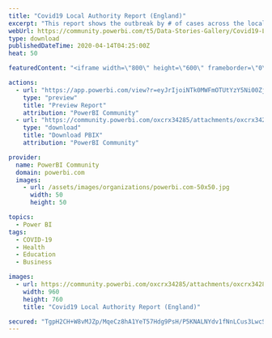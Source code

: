```yaml
---
title: "Covid19 Local Authority Report (England)"
excerpt: "This report shows the outbreak by # of cases across the local authority areas in England. It compares the population in each local authority with the"
webUrl: https://community.powerbi.com/t5/Data-Stories-Gallery/Covid19-Local-Authority-Report-England/m-p/1024701
type: download
publishedDateTime: 2020-04-14T04:25:00Z
heat: 50

featuredContent: "<iframe width=\"800\" height=\"600\" frameborder=\"0\" src=\"https://app.powerbi.com/view?r=eyJrIjoiNTk0MWFmOTUtYzY5Ni00ZjE3LTk0ZDktOWM0YjgwMDBkNWQyIiwidCI6IjBjNzk5ZDM4LTQ3NjQtNDJiYy1iNGZmLTIzYmViYTljN2ZlMiIsImMiOjh9\"></iframe>"

actions:
  - url: "https://app.powerbi.com/view?r=eyJrIjoiNTk0MWFmOTUtYzY5Ni00ZjE3LTk0ZDktOWM0YjgwMDBkNWQyIiwidCI6IjBjNzk5ZDM4LTQ3NjQtNDJiYy1iNGZmLTIzYmViYTljN2ZlMiIsImMiOjh9"
    type: "preview"
    title: "Preview Report"
    attribution: "PowerBI Community"
  - url: "https://community.powerbi.com/oxcrx34285/attachments/oxcrx34285/DataStoriesGallery/3759/2/Covid19%20Higher%20LA%20Report.pbix"
    type: "download"
    title: "Download PBIX"
    attribution: "PowerBI Community"

provider:
  name: PowerBI Community
  domain: powerbi.com
  images:
    - url: /assets/images/organizations/powerbi.com-50x50.jpg
      width: 50
      height: 50

topics:
  - Power BI
tags:
  - COVID-19
  - Health
  - Education
  - Business

images:
  - url: https://community.powerbi.com/oxcrx34285/attachments/oxcrx34285/DataStoriesGallery/3759/1/covid19.jpg
    width: 960
    height: 760
    title: "Covid19 Local Authority Report (England)"

secured: "TgpH2CH+W8vMJZp/MqeCz8hA1YeT57Hdg9PsH/P5KNALNYdv1fNnLCus3LwcSdtu2t5Q5QcKvxnfyBDRH4j389fskjzwgADY3nMgUzqQS72Mjd30gvzVsGt7SUDjH5IW6PVwcUdSmvB5GQ0RtsK+OM3vf6Nl4jPP8Y5WG9uT7DjV8rcHZSp3dapJKnkJLERBENL37HR0ZP4t0P6Y1Hy+NE27SSuFCcv7o+KhLiVQt297LufciyA2ErczEPsAIzB0NwHwjXdkSLQtanWPyGJOX00xhVsDVpsE1/red+zpbrOapNTyoGrR/C6md1njT4Xwjr/ANAqmZM1soGqbEEnPVtNBBF2eACn33x6jWMkJG4EkYEkcrE7tOa/jJluIGlNCPj4qIXdnAiCHdI3ENmkpsw==;msc/NNnf0xlIrl6BjuaVMg=="
---
```



